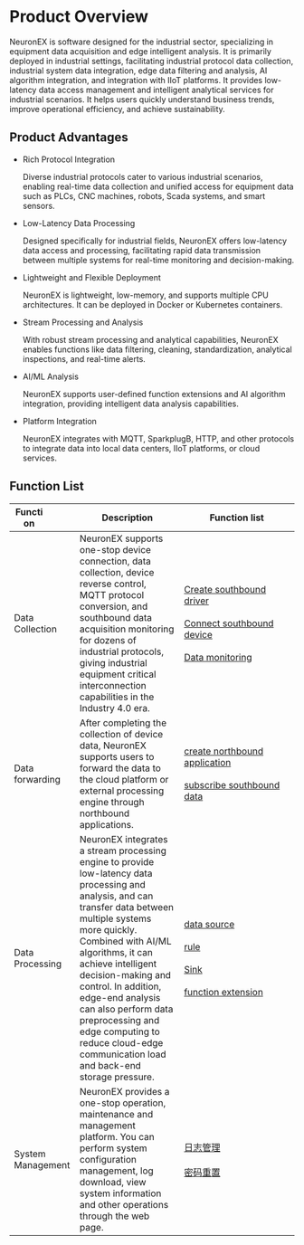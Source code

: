 # Product Overview

NeuronEX is software designed for the industrial sector, specializing in equipment data acquisition and edge intelligent analysis. It is primarily deployed in industrial settings, facilitating industrial protocol data collection, industrial system data integration, edge data filtering and analysis, AI algorithm integration, and integration with  IIoT platforms. It provides low-latency data access management and intelligent analytical services for industrial scenarios. It helps users quickly understand business trends, improve operational efficiency, and achieve sustainability.

## Product Advantages

- Rich Protocol Integration

    Diverse industrial protocols cater to various industrial scenarios, enabling real-time data collection and unified access for equipment data such as PLCs, CNC machines, robots, Scada systems, and smart sensors.

- Low-Latency Data Processing

    Designed specifically for industrial fields, NeuronEX offers low-latency data access and processing, facilitating rapid data transmission between multiple systems for real-time monitoring and decision-making.


- Lightweight and Flexible Deployment
    
    NeuronEX is lightweight, low-memory, and supports multiple CPU architectures. It can be deployed in Docker or Kubernetes containers.

- Stream Processing and Analysis

    With robust stream processing and analytical capabilities, NeuronEX enables functions like data filtering, cleaning, standardization, analytical inspections, and real-time alerts.

- AI/ML Analysis
    
    NeuronEX supports user-defined function extensions and AI algorithm integration, providing intelligent data analysis capabilities.

- Platform Integration
        
    NeuronEX integrates with MQTT, SparkplugB, HTTP, and other protocols to integrate data into local data centers, IIoT platforms, or cloud services.

## Function List

| <div style="width:40pt">Function</div> | Description    | <div style="width:140pt">Function list</div>                       |
| ---------------------------------- | ------------------------------------------------------------ | ------------------------------------------------------------ |
| Data Collection                           | NeuronEX supports one-stop device connection, data collection, device reverse control, MQTT protocol conversion, and southbound data acquisition monitoring for dozens of industrial protocols, giving industrial equipment critical interconnection capabilities in the Industry 4.0 era.| [Create southbound driver](./configuration/south-devices/south-devices.md)<br /><br />[Connect southbound device](./configuration/groups-tags/groups-tags.md) <br /><br />[Data monitoring](./admin/monitoring.md)|
| Data forwarding                           | After completing the collection of device data, NeuronEX supports users to forward the data to the cloud platform or external processing engine through northbound applications. | [create northbound application](./configuration/north-apps/north-apps.md)<br /><br />[subscribe southbound data](./configuration/subscription.md) |
| Data Processing                         | NeuronEX integrates a stream processing engine to provide low-latency data processing and analysis, and can transfer data between multiple systems more quickly. Combined with AI/ML algorithms, it can achieve intelligent decision-making and control. In addition, edge-end analysis can also perform data preprocessing and edge computing to reduce cloud-edge communication load and back-end storage pressure. | [data source](./streaming-processing/source.md)<br /><br />[rule](./streaming-processing/rules.md)<br /><br />[Sink](./streaming-processing/sink/sink.md)<br /><br />[function extension](./streaming-processing/extension.md) |
| System Management                           | NeuronEX provides a one-stop operation, maintenance and management platform. You can perform system configuration management, log download, view system information and other operations through the web page. | [日志管理](./admin/log-management.md)<br /><br />[密码重置](./admin/password.md) |
